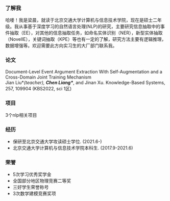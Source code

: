 ### 了解我
哈喽！我是梁晨，就读于北京交通大学计算机与信息技术学院，现在是硕士二年级。我从事基于深度学习的自然语言处理(NLP)的研究，主要研究信息抽取中的事件抽取（EE），对其他的信息抽取任务，如命名实体识别（NER），新型实体抽取（NovelIE），关键词抽取（KPE）等也有一定的了解，研究方法主要有逻辑推理，数据增强等。欢迎需要此方向实习生的大厂部门联系我。

### 论文

Document-Level Event Argument Extraction With Self-Augmentation and a Cross-Domain Joint Training Mechanism  
Jian Liu\**(teacher), **Chen Liang\****, and Jinan Xu. Knowledge-Based Systems, 257, 109904 (KBS2022, sci 1区)  

### 项目
3个nlp相关项目

### 经历
- 保研至北京交通大学攻读硕士学位. (2021.6-)
- 北京交通大学计算机与信息技术学院本科生. (2017.9-2021.6)

### 荣誉
- 5次学习优秀奖学金
- 全国部分地区物理竞赛二等奖
- 三好学生荣誉称号
- 3次数学建模竞赛奖项
